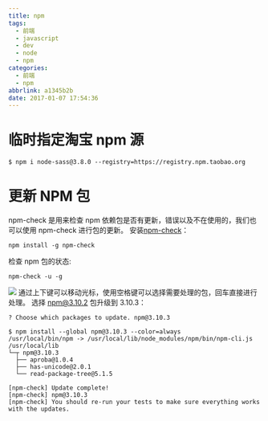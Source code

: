 ```yaml
---
title: npm
tags:
  - 前端
  - javascript
  - dev
  - node
  - npm
categories:
  - 前端
  - npm
abbrlink: a1345b2b
date: 2017-01-07 17:54:36
---
```


# 临时指定淘宝 npm 源

```
$ npm i node-sass@3.8.0 --registry=https://registry.npm.taobao.org
```

<!-- more -->

# 更新 NPM 包

npm-check 是用来检查 npm 依赖包是否有更新，错误以及不在使用的，我们也可以使用 npm-check 进行包的更新。
安装[npm-check](https://github.com/dylang/npm-check)：

```
npm install -g npm-check
```

检查 npm 包的状态:

```
npm-check -u -g
```

![](https://i.loli.net/2019/06/29/5d172325a9a7c13034.png)
通过上下键可以移动光标，使用空格键可以选择需要处理的包，回车直接进行处理。
选择 npm@3.10.2 包升级到 3.10.3：

```
? Choose which packages to update. npm@3.10.3

$ npm install --global npm@3.10.3 --color=always
/usr/local/bin/npm -> /usr/local/lib/node_modules/npm/bin/npm-cli.js
/usr/local/lib
└─┬ npm@3.10.3
  ├── aproba@1.0.4
  ├── has-unicode@2.0.1
  └── read-package-tree@5.1.5

[npm-check] Update complete!
[npm-check] npm@3.10.3
[npm-check] You should re-run your tests to make sure everything works with the updates.
```
